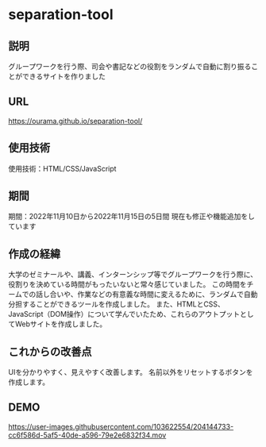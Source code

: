 # separation-tool
## 説明
グループワークを行う際、司会や書記などの役割をランダムで自動に割り振ることができるサイトを作りました
## URL
https://ourama.github.io/separation-tool/
## 使用技術
使用技術：HTML/CSS/JavaScript
## 期間
期間：2022年11月10日から2022年11月15日の5日間
現在も修正や機能追加をしています
## 作成の経緯
大学のゼミナールや、講義、インターンシップ等でグループワークを行う際に、役割りを決めている時間がもったいないと常々感じていました。
この時間をチームでの話し合いや、作業などの有意義な時間に変えるために、ランダムで自動分担することができるツールを作成しました。
また、HTMLとCSS、JavaScript（DOM操作）について学んでいたため、これらのアウトプットとしてWebサイトを作成しました。
## これからの改善点
UIを分かりやすく、見えやすく改善します。
名前以外をリセットするボタンを作成します。
## DEMO
https://user-images.githubusercontent.com/103622554/204144733-cc6f586d-5af5-40de-a596-79e2e6832f34.mov
